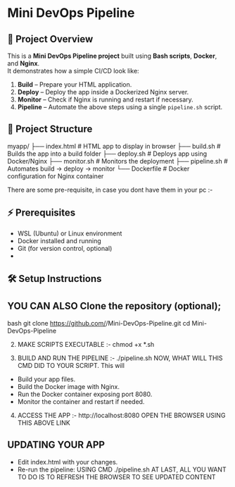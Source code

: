 # Mini DevOps Pipeline

## 🚀 Project Overview
This is a **Mini DevOps Pipeline project** built using **Bash scripts**, **Docker**, and **Nginx**.  
It demonstrates how a simple CI/CD look like: 

1. **Build** – Prepare your HTML application.  
2. **Deploy** – Deploy the app inside a Dockerized Nginx server.  
3. **Monitor** – Check if Nginx is running and restart if necessary.  
4. **Pipeline** – Automate the above steps using a single `pipeline.sh` script.  

## 📁 Project Structure
myapp/
├── index.html # HTML app to display in browser
├── build.sh # Builds the app into a build folder
├── deploy.sh # Deploys app using Docker/Nginx
├── monitor.sh # Monitors the deployment
├── pipeline.sh # Automates build → deploy → monitor
└── Dockerfile # Docker configuration for Nginx container

There are some pre-requisite, in case you dont have them in your pc :-
## ⚡ Prerequisites
- WSL (Ubuntu) or Linux environment  
- Docker installed and running  
- Git (for version control, optional)
- 
## 🛠 Setup Instructions

## YOU CAN ALSO Clone the repository (optional); 
bash
git clone https://github.com/<your-username>/Mini-DevOps-Pipeline.git
cd Mini-DevOps-Pipeline 

2. MAKE SCRIPTS EXECUTABLE :- 
chmod +x *.sh

3. BUILD AND RUN THE PIPELINE :-
./pipeline.sh
NOW, WHAT WILL THIS CMD DID TO YOUR SCRIPT.
This will 
- Build your app files.
- Build the Docker image with Nginx.
- Run the Docker container exposing port 8080.
- Monitor the container and restart if needed.

4. ACCESS THE APP :-
   http://localhost:8080
   OPEN THE BROWSER USING THIS ABOVE LINK

## UPDATING YOUR APP 
- Edit index.html with your changes.
- Re-run the pipeline: USING CMD
      ./pipeline.sh
AT LAST, ALL YOU WANT TO DO IS TO REFRESH THE BROWSER TO SEE UPDATED CONTENT 



